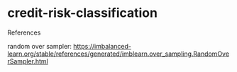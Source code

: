 # credit-risk-classification

References

random over sampler: https://imbalanced-learn.org/stable/references/generated/imblearn.over_sampling.RandomOverSampler.html


